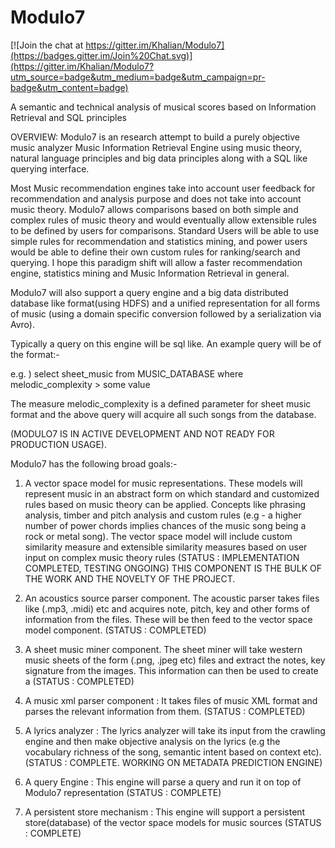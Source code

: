 # Modulo7

[![Join the chat at https://gitter.im/Khalian/Modulo7](https://badges.gitter.im/Join%20Chat.svg)](https://gitter.im/Khalian/Modulo7?utm_source=badge&utm_medium=badge&utm_campaign=pr-badge&utm_content=badge)

A semantic and technical analysis of musical scores based on Information Retrieval and SQL principles

OVERVIEW: Modulo7 is an research attempt to build a purely objective music analyzer Music Information Retrieval Engine
using music theory, natural language principles and big data principles along with a SQL like querying interface.

Most Music recommendation engines take into account user feedback for recommendation and analysis
purpose and does not take into account music theory. Modulo7 allows comparisons based on both 
simple and complex rules of music theory and would eventually allow extensible rules to be defined 
by users for comparisons. Standard Users will be able to use simple rules for recommendation and statistics
mining, and power users would be able to define their own custom rules for ranking/search and querying. I hope this paradigm
shift will allow a faster recommendation engine, statistics mining and Music Information Retrieval in general.

Modulo7 will also support a query engine and a big data distributed database like format(using HDFS) and a unified representation
for all forms of music (using a domain specific conversion followed by a serialization via Avro).

Typically a query on this engine will be sql like. An example query will be of the format:-

e.g. ) select sheet_music from MUSIC_DATABASE where melodic_complexity > some value

The measure melodic_complexity is a defined parameter for sheet music format and the above query will acquire all such
songs from the database.

(MODULO7 IS IN ACTIVE DEVELOPMENT AND NOT READY FOR PRODUCTION USAGE).

Modulo7 has the following broad goals:-

1. A vector space model for music representations. These models will represent music in an abstract form
on which standard and customized rules based on music theory can be applied. Concepts like phrasing analysis,
timber and pitch analysis and custom rules (e.g - a higher number of power chords implies chances of the music 
song being a rock or metal song). The vector space model will include custom similarity measure
and extensible similarity measures based on user input on complex music theory rules (STATUS : IMPLEMENTATION COMPLETED, TESTING ONGOING)
THIS COMPONENT IS THE BULK OF THE WORK AND THE NOVELTY OF THE PROJECT.

2. An acoustics source parser component. The acoustic parser takes files like (.mp3, .midi) etc
and acquires note, pitch, key and other forms of information from the files. These will be then feed 
to the vector space model component. (STATUS : COMPLETED)

3. A sheet music miner component. The sheet miner will take western music sheets of the
form (.png, .jpeg etc) files and extract the notes, key signature from the images. This information
can then be used to create a (STATUS : COMPLETED)

4. A music xml parser component : It takes files of music XML format and parses the relevant information
from them. (STATUS : COMPLETED)

5. A lyrics analyzer : The lyrics analyzer will take its input from the crawling engine and then make objective
analysis on the lyrics (e.g the vocabulary richness of the song, semantic intent based on context etc).
(STATUS : COMPLETE. WORKING ON METADATA PREDICTION ENGINE)

7. A query Engine : This engine will parse a query and run it on top of Modulo7 representation (STATUS : COMPLETE)

8. A persistent store mechanism : This engine will support a persistent store(database) of the vector space models for music sources
(STATUS : COMPLETE)
